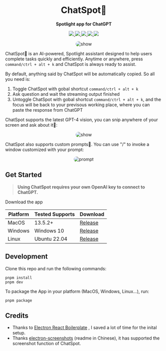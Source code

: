 <div align="center">
  <h1>ChatSpot🥸</h1>
  <p><strong>Spotlight app for ChatGPT</strong></p>
    <p>
    <a href="https://github.com/gusye1234/chat-spot/releases/tag/v0.0.2">
      <img src="https://img.shields.io/badge/version-v0.0.3 beta-blue">
    </a>
          <a href="https://github.com/gusye1234/chat-spot/actions?query=workflow%3APublish">
      <img src="https://github.com/gusye1234/chat-spot/actions/workflows/build.yml/badge.svg">
    </a>
    <a href="https://github.com/gusye1234/chat-spot">
      <img src="https://img.shields.io/badge/platform-macOS-green">
    </a>
    <a href="https://github.com/gusye1234/chat-spot">
      <img src="https://img.shields.io/badge/platform-windows-green">
    </a>
    <a href="https://github.com/gusye1234/chat-spot">
      <img src="https://img.shields.io/badge/platform-linux-green">
    </a>
  </p>
</div>






<p align="center">
  <img src="https://github.com/gusye1234/chat-spot/releases/download/v0.0.3/show.gif" alt="show" style="border-radius:20px;">
</p>






ChatSpot🥸 is an AI-powered, Spotlight assistant designed to help users complete tasks quickly and efficiently. Anytime or anywhere, press `command/ctrl + alt + k` and ChatSpot is always ready to assist. 

By default, anything said by ChatSpot will be automatically copied. So all you need is:

1. Toggle ChatSpot with gobal shortcut  `command/ctrl + alt + k`
2. Ask question and wait the streaming output finished
3. Untoggle ChatSpot with gobal shortcut  `command/ctrl + alt + k`, and the focus will be back to your previsous working place, where you can paste the response from ChatGPT

ChatSpot supports the latest GPT-4 vision, you can snip anywhere of your screen and ask about it🤯:

<p align="center">
  <img src="https://github.com/gusye1234/chat-spot/releases/download/v0.0.3/vision.gif" alt="show" style="border-radius:20px;">
</p>

ChatSpot also supports custom prompts📒. You can use "/" to invoke a window customized with your prompt:

<p align="center">
  <img src="https://github.com/gusye1234/chat-spot/releases/download/v0.0.3/prompt.gif" alt="prompt" style="border-radius:20px;">
</p>




## Get Started

> **Using ChatSpot requires your own OpenAI key to connect to ChatGPT.**

Download the app

| Platform | Tested Supports | Download                                                     |
| -------- | --------------- | ------------------------------------------------------------ |
| MacOS    | 13.5.2+         | [Release](https://github.com/gusye1234/chat-spot/releases/tag/v0.0.3) |
| Windows  | Windows 10      | [Release](https://github.com/gusye1234/chat-spot/releases/tag/v0.0.3/ChatSpot-Setup-0.0.3.exe) |
| Linux    | Ubuntu 22.04    | [Release](https://github.com/gusye1234/chat-spot/releases/tag/v0.0.3/ChatSpot-0.0.3.AppImage) |



## Development

Clone this repo and run the following commands:

```shell
pnpm install
pnpm dev
```

To package the App in your platform (MacOS, Windows, Linux...), run:

```shell
pnpm package
```



## Credits

* Thanks to [Electron React Boilerplate](https://github.com/electron-react-boilerplate/electron-react-boilerplate) , I saved a lot of time for the inital setup.
* Thanks [electron-screenshots](https://github.com/nashaofu/screenshots) (readme in Chinese), it has supported the screenshot function of ChatSpot.
